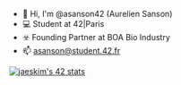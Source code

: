 - :wave: Hi, I'm @asanson42 (Aurelien Sanson)
- 💻 Student at 42|Paris 
- ☣️ Founding Partner at BOA Bio Industry
- 📫 asanson@student.42.fr


[![jaeskim's 42 stats](https://badge42.herokuapp.com/api/stats/asanson)](https://github.com/Asanson/badge42)

